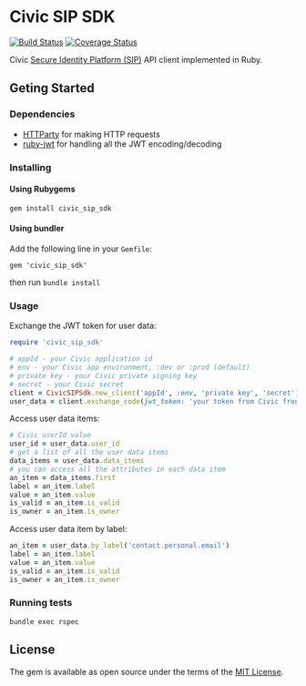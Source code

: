 # Civic SIP SDK

[![Build Status](https://travis-ci.com/BinaryStorms/civic-sip-ruby-sdk.svg?branch=master)](https://travis-ci.com/BinaryStorms/civic-sip-ruby-sdk)
[![Coverage Status](https://coveralls.io/repos/github/BinaryStorms/civic-sip-ruby-sdk/badge.svg?branch=master)](https://coveralls.io/github/BinaryStorms/civic-sip-ruby-sdk?branch=master)

Civic [Secure Identity Platform (SIP)](https://www.civic.com/products/secure-identity-platform) API client implemented in Ruby.

## Geting Started

### Dependencies

* [HTTParty](https://github.com/jnunemaker/httparty) for making HTTP requests
* [ruby-jwt](https://github.com/jwt/ruby-jwt) for handling all the JWT encoding/decoding

### Installing

#### Using Rubygems

```
gem install civic_sip_sdk
```

#### Using bundler
Add the following line in your `Gemfile`:

```
gem 'civic_sip_sdk'
```

then run ``` bundle install ```

### Usage

Exchange the JWT token for user data:

```ruby
require 'civic_sip_sdk'

# appId - your Civic application id
# env - your Civic app environment, :dev or :prod (default)
# private key - your Civic private signing key
# secret - your Civic secret
client = CivicSIPSdk.new_client('appId', :env, 'private key', 'secret')
user_data = client.exchange_code(jwt_token: 'your token from Civic frontend JS lib')
```

Access user data items:

```ruby
# Civic userId value
user_id = user_data.user_id
# get a list of all the user data items
data_items = user_data.data_items
# you can access all the attributes in each data item
an_item = data_items.first
label = an_item.label
value = an_item.value
is_valid = an_item.is_valid
is_owner = an_item.is_owner
```

Access user data item by label:

```ruby
an_item = user_data.by_label('contact.personal.email')
label = an_item.label
value = an_item.value
is_valid = an_item.is_valid
is_owner = an_item.is_owner
```

### Running tests

``` bundle exec rspec ```

## License

The gem is available as open source under the terms of the [MIT License](https://opensource.org/licenses/MIT).

